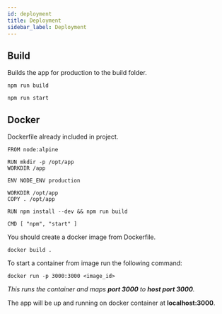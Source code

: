 ```yaml
---
id: deployment
title: Deployment
sidebar_label: Deployment
---
```


## Build

Builds the app for production to the build folder.
```
npm run build
```

``` 
npm run start
```





## Docker

Dockerfile already included in project.

```
FROM node:alpine

RUN mkdir -p /opt/app
WORKDIR /app

ENV NODE_ENV production

WORKDIR /opt/app
COPY . /opt/app

RUN npm install --dev && npm run build

CMD [ "npm", "start" ]
```

You should create a docker image from Dockerfile.

```
docker build .
```

To start a container from image run the following command:

``` 
docker run -p 3000:3000 <image_id>
```

*This runs the container and maps **port 3000** to **host port 3000**.*

The app will be up and running on docker container at **localhost:3000**.